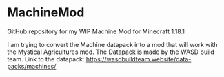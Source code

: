 # MachineMod
GitHub repository for my WIP Machine Mod for Minecraft 1.18.1

I am trying to convert the Machine datapack into a mod that will work with the Mystical Agricultures mod.
The Datapack is made by the WASD build team. Link to the datapack: https://wasdbuildteam.website/data-packs/machines/
